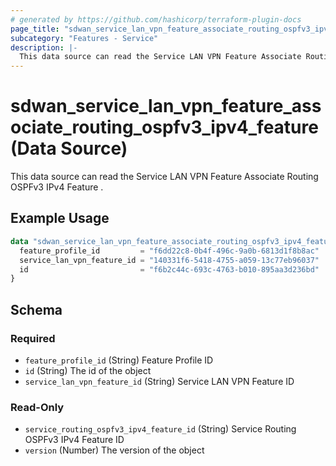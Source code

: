 ```yaml
---
# generated by https://github.com/hashicorp/terraform-plugin-docs
page_title: "sdwan_service_lan_vpn_feature_associate_routing_ospfv3_ipv4_feature Data Source - terraform-provider-sdwan"
subcategory: "Features - Service"
description: |-
  This data source can read the Service LAN VPN Feature Associate Routing OSPFv3 IPv4 Feature .
---
```


# sdwan_service_lan_vpn_feature_associate_routing_ospfv3_ipv4_feature (Data Source)

This data source can read the Service LAN VPN Feature Associate Routing OSPFv3 IPv4 Feature .

## Example Usage

```terraform
data "sdwan_service_lan_vpn_feature_associate_routing_ospfv3_ipv4_feature" "example" {
  feature_profile_id         = "f6dd22c8-0b4f-496c-9a0b-6813d1f8b8ac"
  service_lan_vpn_feature_id = "140331f6-5418-4755-a059-13c77eb96037"
  id                         = "f6b2c44c-693c-4763-b010-895aa3d236bd"
}
```

<!-- schema generated by tfplugindocs -->
## Schema

### Required

- `feature_profile_id` (String) Feature Profile ID
- `id` (String) The id of the object
- `service_lan_vpn_feature_id` (String) Service LAN VPN Feature ID

### Read-Only

- `service_routing_ospfv3_ipv4_feature_id` (String) Service Routing OSPFv3 IPv4 Feature ID
- `version` (Number) The version of the object
